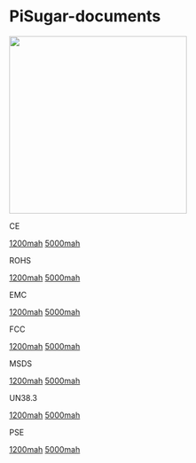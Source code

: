 # PiSugar-documents

<p align="left">
  <img width="320" src="https://raw.githubusercontent.com/JdaieLin/PiSugar/master/logo.jpg">
</p>

CE


[1200mah]()
[5000mah]()

ROHS


[1200mah]()
[5000mah]()

EMC


[1200mah]()
[5000mah]()

FCC


[1200mah]()
[5000mah]()

MSDS


[1200mah](https://github.com/PiSugar/pisugar-documents/blob/master/certificate/PiSugar2/Pisugar%201200mAh-MSDS.pdf)
[5000mah](https://github.com/PiSugar/pisugar-documents/blob/master/certificate/PiSugar2P/Pisugar%205000mAh-MSDS.pdf)

UN38.3

[1200mah](https://github.com/PiSugar/pisugar-documents/blob/master/certificate/PiSugar2/Pisugar%201200mAh-UN38.3.pdf)
[5000mah](https://github.com/PiSugar/pisugar-documents/blob/master/certificate/PiSugar2P/Pisugar%205000mAh-UN38.3.pdf)

PSE


[1200mah]()
[5000mah]()
